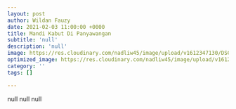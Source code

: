 ```yaml
---
layout: post
author: Wildan Fauzy
date: 2021-02-03 11:00:00 +0000
title: Mandi Kabut Di Panyawangan
subtitle: 'null'
description: 'null'
image: https://res.cloudinary.com/nadliw45/image/upload/v1612347130/DSC_0009_g2xzxd.jpg
optimized_image: https://res.cloudinary.com/nadliw45/image/upload/v1612347130/DSC_0009_g2xzxd.jpg
category: ''
tags: []

---
```

null null null